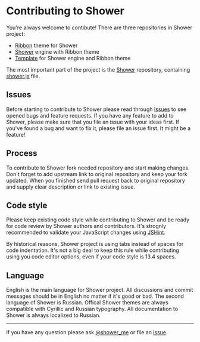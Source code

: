 # Contributing to Shower

You're always welcome to contibute! There are three repositories in Shower project:

- [Ribbon](https://github.com/shower/ribbon) theme for Shower
- [Shower](https://github.com/shower/shower) engine with Ribbon theme
- [Template](https://github.com/shower/template) for Shower engine and Ribbon theme

The most important part of the project is the [Shower](https://github.com/shower/shower) repository, containing [shower.js](https://github.com/shower/shower/blob/master/shower.js) file.

## Issues

Before starting to contribute to Shower please read through [Issues](https://github.com/shower/shower/issues?state=open) to see opened bugs and feature requests. If you have any feature to add to Shower, please make sure that you file an issue with your ideas first. If you've found a bug and want to fix it, please file an issue first. It might be a feature!


## Process

To contribute to Shower fork needed repository and start making changes. Don't forget to add upstream link to original repository and keep your fork updated. When you finished send pull request back to original repository and supply clear description or link to existing issue.

## Code style

Please keep existing code style while contributing to Shower and be ready for code review by Shower authors and contributors. It's strognly recommended to validate your JavaScript changes using [JSHint](http://jshint.com/).

By historical reasons, Shower project is using tabs instead of spaces for code indentation. It's not a big deal to keep this rule while contributing using you code editor options, even if your code style is 13.4 spaces.

## Language

English is the main language for Shower project. All discussions and commit messages should be in English no matter if it's good or bad. The second language of Shower is Russian. Offical Shower themes are always compatible with Cyrillic and Russian typography. All documentation to Shower is always localized to Russian.

---
If you have any question please ask [@shower_me](http://twitter.com/shower_me/) or file an [issue](https://github.com/shower/shower/issues?state=open).
